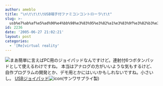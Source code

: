 ```yaml
---
author: ameblo
title: "\n\t\t\t\tUSB端子付ファミコンコントローラ\t\t"
slug: >-
  usb%e7%ab%af%e5%ad%90%e4%bb%98%e3%83%95%e3%82%a1%e3%83%9f%e3%82%b3%e3%83%b3%e3%82%b3%e3%83%b3%e3%83%88%e3%83%ad%e3%83%bc%e3%83%a9
id: 2236
date: '2005-06-27 21:02:21'
layout: post
categories:
  - '[Re]virtual reality'
---
```


[![](http://shop.tsukumo.co.jp/img/tsukumo/050622a01b.jpg)](http://click.linksynergy.com/fs-bin/click?id=Lc4Ye5PmDRw&offerid=49722.449691751&type=10&subid=)まあ簡単に言えばPC用のジョイパッドなんですけど。連射付6つボタンパッドとして使えるわけですね。 本当はアナログの方がいいような気もするけど、自作プログラムの開発とか、デモ用とかにはいいかもしれないですね。小さいし。 [USBジョイパッド](http://click.linksynergy.com/fs-bin/click?id=Lc4Ye5PmDRw&offerid=49722.449691751&type=10&subid=)![icon](http://ad.linksynergy.com/fs-bin/show?id=Lc4Ye5PmDRw&bids=49722.449691751&type=10&subid=)(サンワサプライ製)